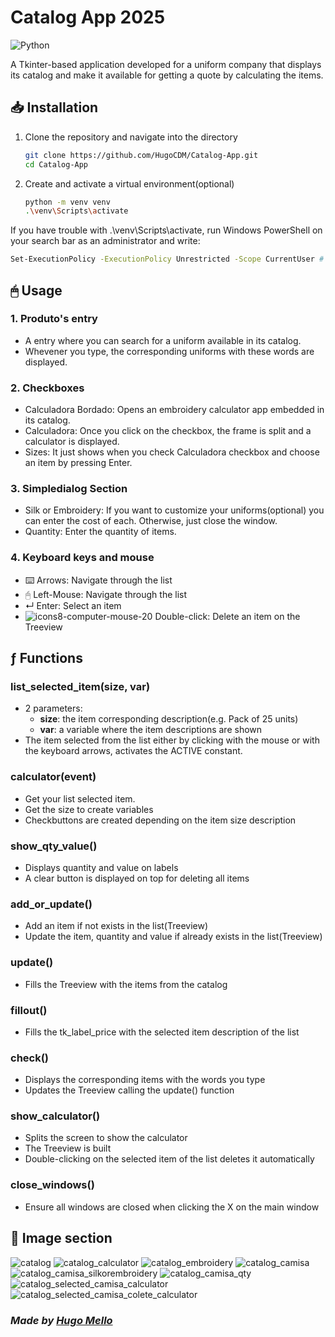 # Catalog App 2025
![Python](https://img.shields.io/badge/python-3670A0?style=for-the-badge&logo=python&logoColor=ffdd54)

<p> A Tkinter-based application developed for a uniform company that displays its catalog and make it available for getting a quote by calculating the items.</p>




## 📥 Installation
1. Clone the repository and navigate into the directory
   ```bash
   git clone https://github.com/HugoCDM/Catalog-App.git
   cd Catalog-App
   ```
2. Create and activate a virtual environment(optional)
   ```bash
   python -m venv venv 
   .\venv\Scripts\activate 
   ```
   
If you have trouble with .\venv\Scripts\activate, run Windows PowerShell on your search bar as an administrator and write:
```bash
Set-ExecutionPolicy -ExecutionPolicy Unrestricted -Scope CurrentUser # Then type Y and press Enter. Go to step 2
```
## 🖱 Usage
### 1. Produto's entry
- A entry where you can search for a uniform available in its catalog.
- Whevener you type, the corresponding uniforms with these words are displayed.

### 2. Checkboxes
- Calculadora Bordado: Opens an embroidery calculator app embedded in its catalog.
- Calculadora: Once you click on the checkbox, the frame is split and a calculator is displayed.
- Sizes: It just shows when you check Calculadora checkbox and choose an item by pressing Enter.

### 3. Simpledialog Section
- Silk or Embroidery: If you want to customize your uniforms(optional) you can enter the cost of each. Otherwise, just close the window.
- Quantity: Enter the quantity of items.

### 4. Keyboard keys and mouse
- ⌨️ Arrows: Navigate through the list 
- 🖰 Left-Mouse: Navigate through the list 
- ↵  Enter: Select an item
- ![icons8-computer-mouse-20](https://github.com/user-attachments/assets/ca356564-807a-40a4-9acd-4ab099b16935) Double-click: Delete an item on the Treeview


## ƒ Functions
### list_selected_item(size, var)
- 2 parameters:
    - <b>size</b>: the item corresponding description(e.g. Pack of 25 units)
    - <b>var</b>: a variable where the item descriptions are shown
- The item selected from the list either by clicking with the mouse or with the keyboard arrows, activates the ACTIVE constant.

### calculator(event)
- Get your list selected item.
- Get the size to create variables
- Checkbuttons are created depending on the item size description

### show_qty_value()
- Displays quantity and value on labels
- A clear button is displayed on top for deleting all items

### add_or_update()
- Add an item if not exists in the list(Treeview)
- Update the item, quantity and value if already exists in the list(Treeview)

### update()
- Fills the Treeview with the items from the catalog

### fillout()
- Fills the tk_label_price with the selected item description of the list

### check()
- Displays the corresponding items with the words you type
- Updates the Treeview calling the update() function

### show_calculator()
- Splits the screen to show the calculator
- The Treeview is built
- Double-clicking on the selected item of the list deletes it automatically

### close_windows()
- Ensure all windows are closed when clicking the X on the main window



## 🌅 Image section
![catalog](https://github.com/user-attachments/assets/82d8d556-dd37-4d38-b163-2463612a9375)
![catalog_calculator](https://github.com/user-attachments/assets/f67da28c-f19d-4518-9319-c738613ad353)
![catalog_embroidery](https://github.com/user-attachments/assets/798bacf7-8c7e-4b39-9136-0bbba379f56e)
![catalog_camisa](https://github.com/user-attachments/assets/3c2b05c9-0fc8-48f4-8a55-b7650244b130)
![catalog_camisa_silkorembroidery](https://github.com/user-attachments/assets/3b3b9049-ecb4-4d9e-8097-1856e7eab9f7)
![catalog_camisa_qty](https://github.com/user-attachments/assets/b4c51f88-de41-475b-93e9-584acd434527)
![catalog_selected_camisa_calculator](https://github.com/user-attachments/assets/640bb1c8-735b-4dc0-ad95-a656d4d736ab)
![catalog_selected_camisa_colete_calculator](https://github.com/user-attachments/assets/a3563564-d9d8-4071-97a3-e946a530a4fd)



### *Made by [Hugo Mello](https://github.com/HugoCDM)*








